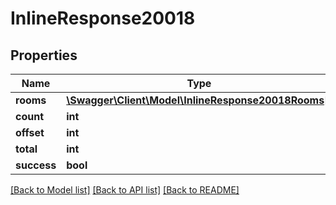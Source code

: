 # InlineResponse20018

## Properties
Name | Type | Description | Notes
------------ | ------------- | ------------- | -------------
**rooms** | [**\Swagger\Client\Model\InlineResponse20018Rooms[]**](InlineResponse20018Rooms.md) |  | [optional] 
**count** | **int** |  | [optional] 
**offset** | **int** |  | [optional] 
**total** | **int** |  | [optional] 
**success** | **bool** |  | [optional] 

[[Back to Model list]](../../README.md#documentation-for-models) [[Back to API list]](../../README.md#documentation-for-api-endpoints) [[Back to README]](../../README.md)

